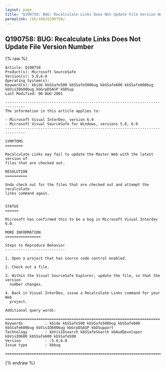 ```yaml
---
layout: page
title: "Q190758: BUG: Recalculate Links Does Not Update File Version Number"
permalink: /kb/190/Q190758/
---
```


## Q190758: BUG: Recalculate Links Does Not Update File Version Number

{% raw %}

	Article: Q190758
	Product(s): Microsoft SourceSafe
	Version(s): 5.0,6.0
	Operating System(s): 
	Keyword(s): kbide kbSSafe500 kbSSafe500bug kbSSafe600 kbSSafe600bug kbVisID600bug kbGrpDSASP kbDSup
	Last Modified: 06-AUG-2001
	
	-------------------------------------------------------------------------------
	The information in this article applies to:
	
	- Microsoft Visual InterDev, version 6.0 
	- Microsoft Visual SourceSafe for Windows, versions 5.0, 6.0 
	-------------------------------------------------------------------------------
	
	SYMPTOMS
	========
	
	Recalculate Links may fail to update the Master Web with the latest version of
	files that are checked out.
	
	RESOLUTION
	==========
	
	Undo check out for the files that are checked out and attempt the recalculate
	links command again.
	
	
	STATUS
	======
	
	Microsoft has confirmed this to be a bug in Microsoft Visual Interdev 6.0.
	
	MORE INFORMATION
	================
	
	Steps to Reproduce Behavior
	---------------------------
	
	1. Open a project that has source code control enabled.
	
	2. Check out a file.
	
	3. Within the Visual SourceSafe Explorer, update the file, so that the version
	  number changes.
	
	4. Back in Visual InterDev, issue a Recalculate Links command for your Web
	  project.
	
	Additional query words:
	
	======================================================================
	Keywords          : kbide kbSSafe500 kbSSafe500bug kbSSafe600 kbSSafe600bug kbVisID600bug kbGrpDSASP kbDSupport 
	Technology        : kbVisIDsearch kbSSafeSearch kbAudDeveloper kbVisID600 kbSSafe600 kbSSafe500
	Version           : :5.0,6.0
	Issue type        : kbbug
	
	=============================================================================
	

{% endraw %}

